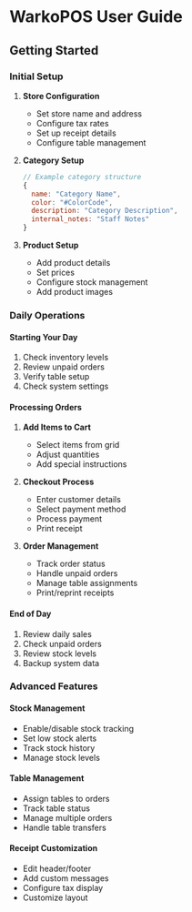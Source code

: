 # WarkoPOS User Guide

## Getting Started

### Initial Setup
1. **Store Configuration**
   - Set store name and address
   - Configure tax rates
   - Set up receipt details
   - Configure table management

2. **Category Setup**
   ```javascript
   // Example category structure
   {
     name: "Category Name",
     color: "#ColorCode",
     description: "Category Description",
     internal_notes: "Staff Notes"
   }
   ```

3. **Product Setup**
   - Add product details
   - Set prices
   - Configure stock management
   - Add product images

### Daily Operations

#### Starting Your Day
1. Check inventory levels
2. Review unpaid orders
3. Verify table setup
4. Check system settings

#### Processing Orders
1. **Add Items to Cart**
   - Select items from grid
   - Adjust quantities
   - Add special instructions

2. **Checkout Process**
   - Enter customer details
   - Select payment method
   - Process payment
   - Print receipt

3. **Order Management**
   - Track order status
   - Handle unpaid orders
   - Manage table assignments
   - Print/reprint receipts

#### End of Day
1. Review daily sales
2. Check unpaid orders
3. Review stock levels
4. Backup system data

### Advanced Features

#### Stock Management
- Enable/disable stock tracking
- Set low stock alerts
- Track stock history
- Manage stock levels

#### Table Management
- Assign tables to orders
- Track table status
- Manage multiple orders
- Handle table transfers

#### Receipt Customization
- Edit header/footer
- Add custom messages
- Configure tax display
- Customize layout